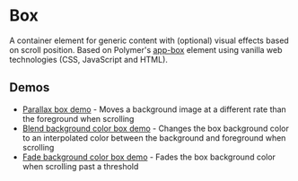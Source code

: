 # Box

A container element for generic content with (optional) visual effects based on scroll position. Based on Polymer's [app-box](https://elements.polymer-project.org/elements/app-layout?active=app-box) element using vanilla web technologies (CSS, JavaScript and HTML).

## Demos

- [Parallax box demo](http://mdk-demo.themekit.io/box-parallax.html) - Moves a background image at a different rate than the foreground when scrolling
- [Blend background color box demo](http://mdk-demo.themekit.io/box-blend.html) - Changes the box background color to an interpolated color between the background and foreground when scrolling
- [Fade background color box demo](http://mdk-demo.themekit.io/box-fade.html) - Fades the box background color when scrolling past a threshold